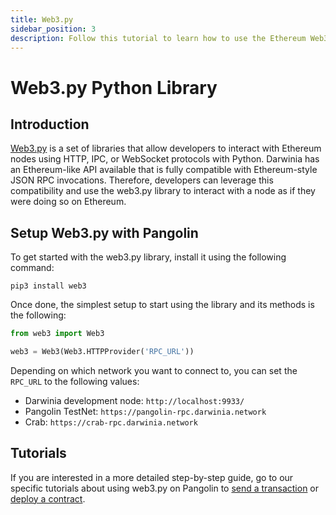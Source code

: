 ```yaml
---
title: Web3.py
sidebar_position: 3
description: Follow this tutorial to learn how to use the Ethereum Web3 Python Library to deploy Solidity smart contracts to Pangolin.
---
```

# Web3.py Python Library

## Introduction

[Web3.py](https://web3py.readthedocs.io/) is a set of libraries that allow developers to interact with Ethereum nodes using HTTP, IPC, or WebSocket protocols with Python. Darwinia has an Ethereum-like API available that is fully compatible with Ethereum-style JSON RPC invocations. Therefore, developers can leverage this compatibility and use the web3.py library to interact with a  node as if they were doing so on Ethereum.

## Setup Web3.py with Pangolin

To get started with the web3.py library, install it using the following command:

```
pip3 install web3
```

Once done, the simplest setup to start using the library and its methods is the following:

```py
from web3 import Web3

web3 = Web3(Web3.HTTPProvider('RPC_URL'))
```

Depending on which network you want to connect to, you can set the `RPC_URL` to the following values:

 - Darwinia development node: `http://localhost:9933/`
 - Pangolin TestNet: `https://pangolin-rpc.darwinia.network`
 - Crab: `https://crab-rpc.darwinia.network`

## Tutorials

If you are interested in a more detailed step-by-step guide, go to our specific tutorials about using web3.py on Pangolin to [send a transaction](../../interact/eth-libraries/send-transaction/) or [deploy a contract](../../interact/eth-libraries/deploy-contract/).


